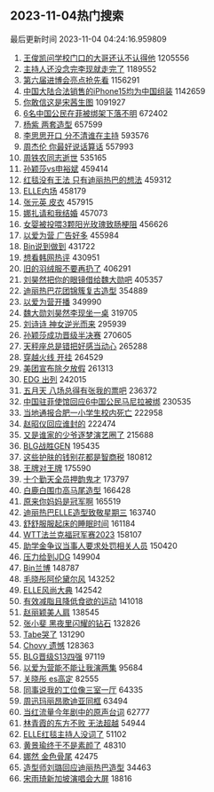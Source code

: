 ## 2023-11-04热门搜索 
最后更新时间 2023-11-04 04:24:16.959809 
1. [王俊凯问学校门口的大哥还认不认得他](https://s.weibo.com/weibo?q=%23%E7%8E%8B%E4%BF%8A%E5%87%AF%E9%97%AE%E5%AD%A6%E6%A0%A1%E9%97%A8%E5%8F%A3%E7%9A%84%E5%A4%A7%E5%93%A5%E8%BF%98%E8%AE%A4%E4%B8%8D%E8%AE%A4%E5%BE%97%E4%BB%96%23&t=31&band_rank=1&Refer=top) 1205556
1. [主持人还没念完李现就走完了](https://s.weibo.com/weibo?q=%23%E4%B8%BB%E6%8C%81%E4%BA%BA%E8%BF%98%E6%B2%A1%E5%BF%B5%E5%AE%8C%E6%9D%8E%E7%8E%B0%E5%B0%B1%E8%B5%B0%E5%AE%8C%E4%BA%86%23&t=31&band_rank=2&Refer=top) 1189552
1. [第六届进博会亮点抢先看](https://s.weibo.com/weibo?q=%23%E7%AC%AC%E5%85%AD%E5%B1%8A%E8%BF%9B%E5%8D%9A%E4%BC%9A%E4%BA%AE%E7%82%B9%E6%8A%A2%E5%85%88%E7%9C%8B%23&t=31&band_rank=3&Refer=top) 1156291
1. [中国大陆合法销售的iPhone15均为中国组装](https://s.weibo.com/weibo?q=%23%E4%B8%AD%E5%9B%BD%E5%A4%A7%E9%99%86%E5%90%88%E6%B3%95%E9%94%80%E5%94%AE%E7%9A%84iPhone15%E5%9D%87%E4%B8%BA%E4%B8%AD%E5%9B%BD%E7%BB%84%E8%A3%85%23&t=31&band_rank=4&Refer=top) 1142659
1. [你敢信这是宋茜生图](https://s.weibo.com/weibo?q=%23%E4%BD%A0%E6%95%A2%E4%BF%A1%E8%BF%99%E6%98%AF%E5%AE%8B%E8%8C%9C%E7%94%9F%E5%9B%BE%23&t=31&band_rank=5&Refer=top) 1091927
1. [6名中国公民在菲被绑架下落不明](https://s.weibo.com/weibo?q=%236%E5%90%8D%E4%B8%AD%E5%9B%BD%E5%85%AC%E6%B0%91%E5%9C%A8%E8%8F%B2%E8%A2%AB%E7%BB%91%E6%9E%B6%E4%B8%8B%E8%90%BD%E4%B8%8D%E6%98%8E%23&t=31&band_rank=6&Refer=top) 672402
1. [杨紫 两套造型](https://s.weibo.com/weibo?q=%E6%9D%A8%E7%B4%AB%20%E4%B8%A4%E5%A5%97%E9%80%A0%E5%9E%8B&t=31&band_rank=7&Refer=top) 657599
1. [李思思开口 分不清谁在主持](https://s.weibo.com/weibo?q=%E6%9D%8E%E6%80%9D%E6%80%9D%E5%BC%80%E5%8F%A3%20%E5%88%86%E4%B8%8D%E6%B8%85%E8%B0%81%E5%9C%A8%E4%B8%BB%E6%8C%81&t=31&band_rank=8&Refer=top) 593576
1. [周杰伦 你最好说话算话](https://s.weibo.com/weibo?q=%E5%91%A8%E6%9D%B0%E4%BC%A6%20%E4%BD%A0%E6%9C%80%E5%A5%BD%E8%AF%B4%E8%AF%9D%E7%AE%97%E8%AF%9D&t=31&band_rank=32&Refer=top) 557993
1. [周铁农同志逝世](https://s.weibo.com/weibo?q=%23%E5%91%A8%E9%93%81%E5%86%9C%E5%90%8C%E5%BF%97%E9%80%9D%E4%B8%96%23&t=31&band_rank=9&Refer=top) 535165
1. [孙颖莎vs申裕斌](https://s.weibo.com/weibo?q=%E5%AD%99%E9%A2%96%E8%8E%8Evs%E7%94%B3%E8%A3%95%E6%96%8C&t=31&band_rank=10&Refer=top) 459414
1. [红毯没有王法 只有迪丽热巴的想法](https://s.weibo.com/weibo?q=%E7%BA%A2%E6%AF%AF%E6%B2%A1%E6%9C%89%E7%8E%8B%E6%B3%95%20%E5%8F%AA%E6%9C%89%E8%BF%AA%E4%B8%BD%E7%83%AD%E5%B7%B4%E7%9A%84%E6%83%B3%E6%B3%95&t=31&band_rank=11&Refer=top) 459312
1. [ELLE内场](https://s.weibo.com/weibo?q=ELLE%E5%86%85%E5%9C%BA&t=31&band_rank=12&Refer=top) 458179
1. [张元英 皮衣](https://s.weibo.com/weibo?q=%E5%BC%A0%E5%85%83%E8%8B%B1%20%E7%9A%AE%E8%A1%A3&t=31&band_rank=13&Refer=top) 457915
1. [娜扎请和我结婚](https://s.weibo.com/weibo?q=%23%E5%A8%9C%E6%89%8E%E8%AF%B7%E5%92%8C%E6%88%91%E7%BB%93%E5%A9%9A%23&t=31&band_rank=14&Refer=top) 457073
1. [女婴被投喂3颗阳光玫瑰致肠梗阻](https://s.weibo.com/weibo?q=%23%E5%A5%B3%E5%A9%B4%E8%A2%AB%E6%8A%95%E5%96%823%E9%A2%97%E9%98%B3%E5%85%89%E7%8E%AB%E7%91%B0%E8%87%B4%E8%82%A0%E6%A2%97%E9%98%BB%23&t=31&band_rank=15&Refer=top) 456626
1. [以爱为营 广告好多](https://s.weibo.com/weibo?q=%E4%BB%A5%E7%88%B1%E4%B8%BA%E8%90%A5%20%E5%B9%BF%E5%91%8A%E5%A5%BD%E5%A4%9A&t=31&band_rank=16&Refer=top) 455984
1. [Bin说到做到](https://s.weibo.com/weibo?q=Bin%E8%AF%B4%E5%88%B0%E5%81%9A%E5%88%B0&t=31&band_rank=17&Refer=top) 431722
1. [想看韩网热评](https://s.weibo.com/weibo?q=%E6%83%B3%E7%9C%8B%E9%9F%A9%E7%BD%91%E7%83%AD%E8%AF%84&t=31&band_rank=18&Refer=top) 430951
1. [旧的羽绒服不要再扔了](https://s.weibo.com/weibo?q=%23%E6%97%A7%E7%9A%84%E7%BE%BD%E7%BB%92%E6%9C%8D%E4%B8%8D%E8%A6%81%E5%86%8D%E6%89%94%E4%BA%86%23&t=31&band_rank=20&Refer=top) 406291
1. [刘昊然把你的眼镜借给魏大勋吧](https://s.weibo.com/weibo?q=%23%E5%88%98%E6%98%8A%E7%84%B6%E6%8A%8A%E4%BD%A0%E7%9A%84%E7%9C%BC%E9%95%9C%E5%80%9F%E7%BB%99%E9%AD%8F%E5%A4%A7%E5%8B%8B%E5%90%A7%23&t=31&band_rank=19&Refer=top) 405357
1. [迪丽热巴花团锦簇复古造型](https://s.weibo.com/weibo?q=%23%E8%BF%AA%E4%B8%BD%E7%83%AD%E5%B7%B4%E8%8A%B1%E5%9B%A2%E9%94%A6%E7%B0%87%E5%A4%8D%E5%8F%A4%E9%80%A0%E5%9E%8B%23&t=31&band_rank=21&Refer=top) 354889
1. [以爱为营开播](https://s.weibo.com/weibo?q=%23%E4%BB%A5%E7%88%B1%E4%B8%BA%E8%90%A5%E5%BC%80%E6%92%AD%23&t=31&band_rank=22&Refer=top) 349990
1. [魏大勋刘昊然李现坐一桌](https://s.weibo.com/weibo?q=%23%E9%AD%8F%E5%A4%A7%E5%8B%8B%E5%88%98%E6%98%8A%E7%84%B6%E6%9D%8E%E7%8E%B0%E5%9D%90%E4%B8%80%E6%A1%8C%23&t=31&band_rank=24&Refer=top) 319705
1. [刘诗诗 神女逆光而来](https://s.weibo.com/weibo?q=%E5%88%98%E8%AF%97%E8%AF%97%20%E7%A5%9E%E5%A5%B3%E9%80%86%E5%85%89%E8%80%8C%E6%9D%A5&t=31&band_rank=23&Refer=top) 295939
1. [孙颖莎成功晋级半决赛](https://s.weibo.com/weibo?q=%23%E5%AD%99%E9%A2%96%E8%8E%8E%E6%88%90%E5%8A%9F%E6%99%8B%E7%BA%A7%E5%8D%8A%E5%86%B3%E8%B5%9B%23&t=31&band_rank=24&Refer=top) 270605
1. [天秤座总是错把好感当动心](https://s.weibo.com/weibo?q=%E5%A4%A9%E7%A7%A4%E5%BA%A7%E6%80%BB%E6%98%AF%E9%94%99%E6%8A%8A%E5%A5%BD%E6%84%9F%E5%BD%93%E5%8A%A8%E5%BF%83&t=31&band_rank=25&Refer=top) 265288
1. [穿越火线 开挂](https://s.weibo.com/weibo?q=%E7%A9%BF%E8%B6%8A%E7%81%AB%E7%BA%BF%20%E5%BC%80%E6%8C%82&t=31&band_rank=44&Refer=top) 264529
1. [美团宣布除夕放假](https://s.weibo.com/weibo?q=%23%E7%BE%8E%E5%9B%A2%E5%AE%A3%E5%B8%83%E9%99%A4%E5%A4%95%E6%94%BE%E5%81%87%23&t=31&band_rank=26&Refer=top) 261313
1. [EDG 出列](https://s.weibo.com/weibo?q=EDG%20%E5%87%BA%E5%88%97&t=31&band_rank=27&Refer=top) 242015
1. [五月天 八场总得有张我的票吧](https://s.weibo.com/weibo?q=%E4%BA%94%E6%9C%88%E5%A4%A9%20%E5%85%AB%E5%9C%BA%E6%80%BB%E5%BE%97%E6%9C%89%E5%BC%A0%E6%88%91%E7%9A%84%E7%A5%A8%E5%90%A7&t=31&band_rank=28&Refer=top) 236372
1. [中国驻菲使馆回应6中国公民马尼拉被绑](https://s.weibo.com/weibo?q=%23%E4%B8%AD%E5%9B%BD%E9%A9%BB%E8%8F%B2%E4%BD%BF%E9%A6%86%E5%9B%9E%E5%BA%946%E4%B8%AD%E5%9B%BD%E5%85%AC%E6%B0%91%E9%A9%AC%E5%B0%BC%E6%8B%89%E8%A2%AB%E7%BB%91%23&t=31&band_rank=34&Refer=top) 230535
1. [当地通报合肥一小学生校内死亡](https://s.weibo.com/weibo?q=%23%E5%BD%93%E5%9C%B0%E9%80%9A%E6%8A%A5%E5%90%88%E8%82%A5%E4%B8%80%E5%B0%8F%E5%AD%A6%E7%94%9F%E6%A0%A1%E5%86%85%E6%AD%BB%E4%BA%A1%23&t=31&band_rank=29&Refer=top) 222958
1. [赵昭仪回应谁封的](https://s.weibo.com/weibo?q=%23%E8%B5%B5%E6%98%AD%E4%BB%AA%E5%9B%9E%E5%BA%94%E8%B0%81%E5%B0%81%E7%9A%84%23&t=31&band_rank=30&Refer=top) 222474
1. [又是谁家的少爷逐梦演艺圈了](https://s.weibo.com/weibo?q=%E5%8F%88%E6%98%AF%E8%B0%81%E5%AE%B6%E7%9A%84%E5%B0%91%E7%88%B7%E9%80%90%E6%A2%A6%E6%BC%94%E8%89%BA%E5%9C%88%E4%BA%86&t=31&band_rank=31&Refer=top) 215688
1. [BLG战胜GEN](https://s.weibo.com/weibo?q=%23BLG%E6%88%98%E8%83%9CGEN%23&t=31&band_rank=33&Refer=top) 195435
1. [这些护肤的钱别花都是智商税](https://s.weibo.com/weibo?q=%23%E8%BF%99%E4%BA%9B%E6%8A%A4%E8%82%A4%E7%9A%84%E9%92%B1%E5%88%AB%E8%8A%B1%E9%83%BD%E6%98%AF%E6%99%BA%E5%95%86%E7%A8%8E%23&t=31&band_rank=35&Refer=top) 180812
1. [王牌对王牌](https://s.weibo.com/weibo?q=%E7%8E%8B%E7%89%8C%E5%AF%B9%E7%8E%8B%E7%89%8C&t=31&band_rank=36&Refer=top) 175590
1. [十个勤天全员押韵鬼才](https://s.weibo.com/weibo?q=%E5%8D%81%E4%B8%AA%E5%8B%A4%E5%A4%A9%E5%85%A8%E5%91%98%E6%8A%BC%E9%9F%B5%E9%AC%BC%E6%89%8D&t=31&band_rank=37&Refer=top) 173797
1. [白鹿白围巾高马尾造型](https://s.weibo.com/weibo?q=%23%E7%99%BD%E9%B9%BF%E7%99%BD%E5%9B%B4%E5%B7%BE%E9%AB%98%E9%A9%AC%E5%B0%BE%E9%80%A0%E5%9E%8B%23&t=31&band_rank=38&Refer=top) 166428
1. [原来你妈妈是冠军啊](https://s.weibo.com/weibo?q=%23%E5%8E%9F%E6%9D%A5%E4%BD%A0%E5%A6%88%E5%A6%88%E6%98%AF%E5%86%A0%E5%86%9B%E5%95%8A%23&t=31&band_rank=50&Refer=top) 165519
1. [迪丽热巴ELLE造型致敬星期三](https://s.weibo.com/weibo?q=%23%E8%BF%AA%E4%B8%BD%E7%83%AD%E5%B7%B4ELLE%E9%80%A0%E5%9E%8B%E8%87%B4%E6%95%AC%E6%98%9F%E6%9C%9F%E4%B8%89%23&t=31&band_rank=22&Refer=top) 163740
1. [舒舒服服起床的睡眠时间](https://s.weibo.com/weibo?q=%E8%88%92%E8%88%92%E6%9C%8D%E6%9C%8D%E8%B5%B7%E5%BA%8A%E7%9A%84%E7%9D%A1%E7%9C%A0%E6%97%B6%E9%97%B4&t=31&band_rank=39&Refer=top) 161184
1. [WTT法兰克福冠军赛2023](https://s.weibo.com/weibo?q=%23WTT%E6%B3%95%E5%85%B0%E5%85%8B%E7%A6%8F%E5%86%A0%E5%86%9B%E8%B5%9B2023%23&t=31&band_rank=40&Refer=top) 158107
1. [助学金争议当事人要求处罚相关人员](https://s.weibo.com/weibo?q=%23%E5%8A%A9%E5%AD%A6%E9%87%91%E4%BA%89%E8%AE%AE%E5%BD%93%E4%BA%8B%E4%BA%BA%E8%A6%81%E6%B1%82%E5%A4%84%E7%BD%9A%E7%9B%B8%E5%85%B3%E4%BA%BA%E5%91%98%23&t=31&band_rank=41&Refer=top) 150420
1. [压力给到JDG](https://s.weibo.com/weibo?q=%E5%8E%8B%E5%8A%9B%E7%BB%99%E5%88%B0JDG&t=31&band_rank=43&Refer=top) 149904
1. [Bin兰博](https://s.weibo.com/weibo?q=%23Bin%E5%85%B0%E5%8D%9A%23&t=31&band_rank=42&Refer=top) 148787
1. [毛晓彤阿伦黛尔风](https://s.weibo.com/weibo?q=%23%E6%AF%9B%E6%99%93%E5%BD%A4%E9%98%BF%E4%BC%A6%E9%BB%9B%E5%B0%94%E9%A3%8E%23&t=31&band_rank=40&Refer=top) 143252
1. [ELLE风尚大典](https://s.weibo.com/weibo?q=ELLE%E9%A3%8E%E5%B0%9A%E5%A4%A7%E5%85%B8&t=31&band_rank=45&Refer=top) 142542
1. [有效减脂且降低食欲的运动](https://s.weibo.com/weibo?q=%23%E6%9C%89%E6%95%88%E5%87%8F%E8%84%82%E4%B8%94%E9%99%8D%E4%BD%8E%E9%A3%9F%E6%AC%B2%E7%9A%84%E8%BF%90%E5%8A%A8%23&t=31&band_rank=46&Refer=top) 141018
1. [赵丽颖美人肩](https://s.weibo.com/weibo?q=%23%E8%B5%B5%E4%B8%BD%E9%A2%96%E7%BE%8E%E4%BA%BA%E8%82%A9%23&t=31&band_rank=47&Refer=top) 138545
1. [张小斐 黑夜里闪耀的钻石](https://s.weibo.com/weibo?q=%E5%BC%A0%E5%B0%8F%E6%96%90%20%E9%BB%91%E5%A4%9C%E9%87%8C%E9%97%AA%E8%80%80%E7%9A%84%E9%92%BB%E7%9F%B3&t=31&band_rank=48&Refer=top) 132826
1. [Tabe哭了](https://s.weibo.com/weibo?q=%23Tabe%E5%93%AD%E4%BA%86%23&t=31&band_rank=49&Refer=top) 131290
1. [Chovy 遗憾](https://s.weibo.com/weibo?q=Chovy%20%E9%81%97%E6%86%BE&t=31&band_rank=50&Refer=top) 128363
1. [BLG晋级S13四强](https://s.weibo.com/weibo?q=%23BLG%E6%99%8B%E7%BA%A7S13%E5%9B%9B%E5%BC%BA%23&t=31&band_rank=45&Refer=top) 97119
1. [以爱为营能不能让我演两集](https://s.weibo.com/weibo?q=%23%E4%BB%A5%E7%88%B1%E4%B8%BA%E8%90%A5%E8%83%BD%E4%B8%8D%E8%83%BD%E8%AE%A9%E6%88%91%E6%BC%94%E4%B8%A4%E9%9B%86%23&t=31&band_rank=46&Refer=top) 95684
1. [关晓彤 es高定](https://s.weibo.com/weibo?q=%E5%85%B3%E6%99%93%E5%BD%A4%20es%E9%AB%98%E5%AE%9A&t=31&band_rank=42&Refer=top) 82555
1. [同事说我的工位像三室一厅](https://s.weibo.com/weibo?q=%23%E5%90%8C%E4%BA%8B%E8%AF%B4%E6%88%91%E7%9A%84%E5%B7%A5%E4%BD%8D%E5%83%8F%E4%B8%89%E5%AE%A4%E4%B8%80%E5%8E%85%23&t=31&band_rank=37&Refer=top) 64335
1. [周迅玛丽昂歌迪亚同框](https://s.weibo.com/weibo?q=%23%E5%91%A8%E8%BF%85%E7%8E%9B%E4%B8%BD%E6%98%82%E6%AD%8C%E8%BF%AA%E4%BA%9A%E5%90%8C%E6%A1%86%23&t=31&band_rank=38&Refer=top) 63494
1. [当红流量今年剧中的原声台词](https://s.weibo.com/weibo?q=%E5%BD%93%E7%BA%A2%E6%B5%81%E9%87%8F%E4%BB%8A%E5%B9%B4%E5%89%A7%E4%B8%AD%E7%9A%84%E5%8E%9F%E5%A3%B0%E5%8F%B0%E8%AF%8D&t=31&band_rank=34&Refer=top) 62777
1. [林青霞的东方不败 无法超越](https://s.weibo.com/weibo?q=%E6%9E%97%E9%9D%92%E9%9C%9E%E7%9A%84%E4%B8%9C%E6%96%B9%E4%B8%8D%E8%B4%A5%20%E6%97%A0%E6%B3%95%E8%B6%85%E8%B6%8A&t=31&band_rank=34&Refer=top) 54944
1. [ELLE红毯主持人没词了](https://s.weibo.com/weibo?q=%23ELLE%E7%BA%A2%E6%AF%AF%E4%B8%BB%E6%8C%81%E4%BA%BA%E6%B2%A1%E8%AF%8D%E4%BA%86%23&t=31&band_rank=50&Refer=top) 51102
1. [黄景瑜终于不是素颜了](https://s.weibo.com/weibo?q=%23%E9%BB%84%E6%99%AF%E7%91%9C%E7%BB%88%E4%BA%8E%E4%B8%8D%E6%98%AF%E7%B4%A0%E9%A2%9C%E4%BA%86%23&t=31&band_rank=50&Refer=top) 48310
1. [娜然 金色骨尾](https://s.weibo.com/weibo?q=%E5%A8%9C%E7%84%B6%20%E9%87%91%E8%89%B2%E9%AA%A8%E5%B0%BE&t=31&band_rank=46&Refer=top) 42475
1. [造型师刘璐回应迪丽热巴造型](https://s.weibo.com/weibo?q=%23%E9%80%A0%E5%9E%8B%E5%B8%88%E5%88%98%E7%92%90%E5%9B%9E%E5%BA%94%E8%BF%AA%E4%B8%BD%E7%83%AD%E5%B7%B4%E9%80%A0%E5%9E%8B%23&t=31&band_rank=17&Refer=top) 34463
1. [宋雨琦新加坡演唱会大屏](https://s.weibo.com/weibo?q=%E5%AE%8B%E9%9B%A8%E7%90%A6%E6%96%B0%E5%8A%A0%E5%9D%A1%E6%BC%94%E5%94%B1%E4%BC%9A%E5%A4%A7%E5%B1%8F&t=31&band_rank=44&Refer=top) 18816
